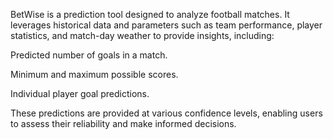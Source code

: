 BetWise is a prediction tool designed to analyze football matches. It leverages historical data and parameters such as team performance, player statistics, and match-day weather to provide insights, including:

Predicted number of goals in a match.

Minimum and maximum possible scores.

Individual player goal predictions.


These predictions are provided at various confidence levels, enabling users to assess their reliability and make informed decisions.